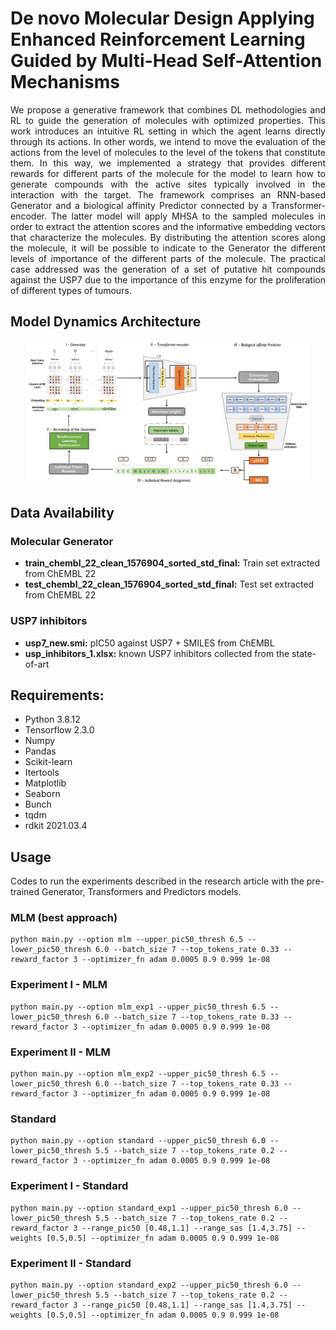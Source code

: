 # De novo Molecular Design Applying Enhanced Reinforcement Learning Guided by Multi-Head Self-Attention Mechanisms

<p align="justify"> We propose a generative framework that combines DL methodologies and RL to guide the generation of molecules with optimized properties. This work introduces an intuitive RL setting in which the agent learns directly through its actions. In other words, we intend to move the evaluation of the actions from the level of molecules to the level of the tokens that constitute them. In this way, we implemented a strategy that provides different rewards for different parts of the molecule for the model to learn how to generate compounds with the active sites typically involved in the interaction with the target. The framework comprises an RNN-based Generator and a biological affinity Predictor connected by a Transformer-encoder. The latter model will apply MHSA to the sampled molecules in order to extract the attention scores and the informative embedding vectors that characterize the molecules. By distributing the attention scores along the molecule, it will be possible to indicate to the Generator the different levels of importance of the different parts of the molecule. The practical case addressed was the generation of a set of putative hit compounds against the USP7 due to the importance of this enzyme for the proliferation of different types of tumours. </p>


## Model Dynamics Architecture
<p align="center"><img src="/figures/figure1.jpg" width="90%" height="90%"/></p>

## Data Availability
### Molecular Generator
- **train_chembl_22_clean_1576904_sorted_std_final:** Train set extracted from ChEMBL 22
- **test_chembl_22_clean_1576904_sorted_std_final:** Test set extracted from ChEMBL 22
### USP7 inhibitors
- **usp7_new.smi:** pIC50 against USP7 + SMILES from ChEMBL 
- **usp_inhibitors_1.xlsx:** known USP7 inhibitors collected from the state-of-art 

## Requirements:
- Python 3.8.12
- Tensorflow 2.3.0
- Numpy 
- Pandas
- Scikit-learn
- Itertools
- Matplotlib
- Seaborn
- Bunch
- tqdm
- rdkit 2021.03.4

## Usage 
Codes to run the experiments described in the research article with the pre-trained Generator, Transformers and Predictors models.
### MLM (best approach)
```
python main.py --option mlm --upper_pic50_thresh 6.5 --lower_pic50_thresh 6.0 --batch_size 7 --top_tokens_rate 0.33 --reward_factor 3 --optimizer_fn adam 0.0005 0.9 0.999 1e-08
```
### Experiment I - MLM
```
python main.py --option mlm_exp1 --upper_pic50_thresh 6.5 --lower_pic50_thresh 6.0 --batch_size 7 --top_tokens_rate 0.33 --reward_factor 3 --optimizer_fn adam 0.0005 0.9 0.999 1e-08
```
### Experiment II - MLM
```
python main.py --option mlm_exp2 --upper_pic50_thresh 6.5 --lower_pic50_thresh 6.0 --batch_size 7 --top_tokens_rate 0.33 --reward_factor 3 --optimizer_fn adam 0.0005 0.9 0.999 1e-08
```
### Standard
```
python main.py --option standard --upper_pic50_thresh 6.0 --lower_pic50_thresh 5.5 --batch_size 7 --top_tokens_rate 0.2 --reward_factor 3 --optimizer_fn adam 0.0005 0.9 0.999 1e-08
```
### Experiment I - Standard
```
python main.py --option standard_exp1 --upper_pic50_thresh 6.0 --lower_pic50_thresh 5.5 --batch_size 7 --top_tokens_rate 0.2 --reward_factor 3 --range_pic50 [0.48,1.1] --range_sas [1.4,3.75] --weights [0.5,0.5] --optimizer_fn adam 0.0005 0.9 0.999 1e-08
```
### Experiment II - Standard
```
python main.py --option standard_exp2 --upper_pic50_thresh 6.0 --lower_pic50_thresh 5.5 --batch_size 7 --top_tokens_rate 0.2 --reward_factor 3 --range_pic50 [0.48,1.1] --range_sas [1.4,3.75] --weights [0.5,0.5] --optimizer_fn adam 0.0005 0.9 0.999 1e-08
```
